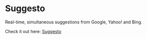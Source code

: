 # Suggesto
Real-time, simultaneous suggestions from Google, Yahoo! and Bing.

Check it out here: [Suggesto](http://grayspace.github.io/suggesto/)

